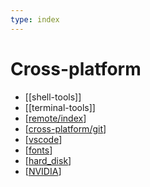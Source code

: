 ```yaml
---
type: index
---
```


# Cross-platform

- [[shell-tools]]
- [[terminal-tools]]
- [[remote/index]]
- [[cross-platform/git]]
- [[vscode]]
- [[fonts]]
- [[hard_disk]]
- [[NVIDIA]]

[//begin]: # "Autogenerated link references for markdown compatibility"
[shell]: ../Linux/cross-distro/shell-tools.md "Shell Related"
[terminal]: ../Linux/cross-distro/terminal-tools.md "Terminal Related"
[remote/index]: remote/index.md "Remote Development"
[cross-platform/git]: git.md "Git Configuration"
[vscode]: VSCode.md "Visual Studio Code Tips"
[fonts]: fonts.md "Fonts"
[hard_disk]: hard_disk.md "Hard Disk Manipulation"
[NVIDIA]: NVIDIA.md "NVIDIA Devices"
[//end]: # "Autogenerated link references"
